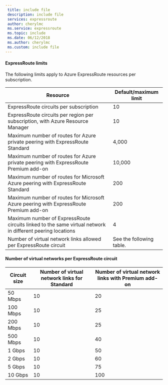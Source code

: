 ```yaml
---
 title: include file
 description: include file
 services: expressroute
 author: cherylmc
 ms.service: expressroute
 ms.topic: include
 ms.date: 06/12/2018
 ms.author: cherylmc
 ms.custom: include file
---
```

#### ExpressRoute limits
The following limits apply to Azure ExpressRoute resources per subscription.

| Resource | Default/maximum limit |
| --- | --- |
| ExpressRoute circuits per subscription |10 |
| ExpressRoute circuits per region per subscription, with Azure Resource Manager |10 |
| Maximum number of routes for Azure private peering with ExpressRoute Standard |4,000 |
| Maximum number of routes for Azure private peering with ExpressRoute Premium add-on |10,000 |
| Maximum number of routes for Microsoft Azure peering with ExpressRoute Standard |200 |
| Maximum number of routes for Microsoft Azure peering with ExpressRoute Premium add-on |200 |
| Maximum number of ExpressRoute circuits linked to the same virtual network in different peering locations |4 |
| Number of virtual network links allowed per ExpressRoute circuit |See the following table. |

#### Number of virtual networks per ExpressRoute circuit
| **Circuit size** | **Number of virtual network links for Standard** | **Number of virtual network links with Premium add-on** |
| --- | --- | --- |
| 50 Mbps |10 |20 |
| 100 Mbps |10 |25 |
| 200 Mbps |10 |25 |
| 500 Mbps |10 |40 |
| 1 Gbps |10 |50 |
| 2 Gbps |10 |60 |
| 5 Gbps |10 |75 |
| 10 Gbps |10 |100 |

